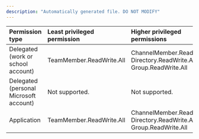 ```yaml
---
description: "Automatically generated file. DO NOT MODIFY"
---
```


|Permission type|Least privileged permission|Higher privileged permissions|
|:---|:---|:---|
|Delegated (work or school account)|TeamMember.ReadWrite.All|ChannelMember.ReadWrite.All, Directory.ReadWrite.All, Group.ReadWrite.All|
|Delegated (personal Microsoft account)|Not supported.|Not supported.|
|Application|TeamMember.ReadWrite.All|ChannelMember.ReadWrite.All, Directory.ReadWrite.All, Group.ReadWrite.All|

